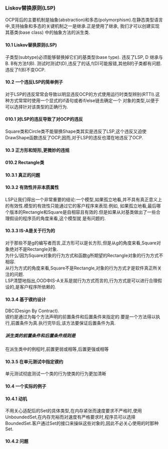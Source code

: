 ### Liskov替换原则(LSP)
OCP背后的主要机制是抽象(abstraction)和多态(polymorphism).在静态类型语言中,支持抽象和多态的关键机制之一是继承.正是使用了继承,
我们才可以创建实现其基类(base class) 中的抽象方法的派生类.
#### 10.1 Liskov替换原则(LSP)
子类型(subtype)必须能够替换掉它们的基类型(base type). 
违反了LSP, D 继承与 B. B有方法f(B). 测试时测试f(D),违反了的话,f(D)可能报错,其他B的子类都有问题.违反了f(B)不变OCP.
#### 10.2 一个违反LSP的简单例子
对于LSP的违反常常会导致以明显违反OCP的方式使用运行时类型辨别(RTTI).这种方式常常时使用一个显式的if语句或者if/else链去确定一个
对象的类型,以便于可以选择针对该类型的正确行为.
#### 010.1 对LSP的违反导致了对OCP的违反
Square类和Circle类不能替换Shape类其实是违反了LSP,这个违反又迫使DrawShape函数违反了OCP,因而,对于LSP的违反也潜在地违反了OCP.
#### 10.3 正方形和矩形,更微妙的违规
#### 010.2 Rectangle类
#### 10.3.1 真正的问题
#### 10.3.2 有效性并非本质属性
LSP让我们得出一个非常重要的结论:一个模型,如果孤立地看,并不具有真正意义上的有效性.模型的有效性只能通过它的客户程序来表现.例如,
如果孤立地看,最后哪个版本的Rectangle和Square是自相容且有效的.但是如果从对基类做出了一些合理假设的程序员的角度来看,这个模型就
是有问题的.
#### 10.3.3 IS-A是关于行为的
对于那些不是g的编写者而言,正方形可以是长方形,但是从g的角度来看,Square对象绝对不是Rectangle对象.  
为什么!因为Square对象的行为方式和函数g所期望的Rectangle对象的行为方式不相容.  
从行为方式的角度来看,Square不是Rectangle,对象的行为方式才是软件真正所关注的问题.  
LSP清楚地指出,OOD中IS-A关系是就行为方式而言的,行为方式是可以进行合理假设的,是客户程序所依赖的.
#### 10.3.4 基于锲约设计
DBC(Design By Contract).  
锲约是通过为每个方法声明的前置条件和后置条件来指定的.要是一个方法得以执行,前置条件为真.执行完毕后,该方法要保证后置条件为真.  
##### 派生类的前置条件和后置条件规则是
在派生类中的例程时,前置更弱或相等,后置更强或相等
#### 10.3.5 在单元测试中指定锲约
单元测试彻底测试一个类的行为使类的行为更加清晰
#### 10.4 一个实际的例子
#### 10.4.1 动机
不用关心适配后的Set的具体类型,在内存紧张而速度要求不严格时,使用UnboundedSet,在内存充裕而对速度有严格要求时,程序员可以选择
BoundedSet.客户通过Set的接口来操纵这些对象的,因此不必关心使用的时那种Set.
#### 10.4.2 问题